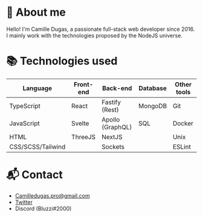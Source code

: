 # 🤔 About me
Hello! I'm Camille Dugas, a passionate full-stack web developer since 2016. I mainly work with the technologies proposed by the NodeJS universe.

# 📚 Technologies used 
| Language          | Front-end | Back-end         | Database | Other tools |
| ----------------- | --------- | ---------------- | -------- | ----------- |
| TypeScript        | React     | Fastify (Rest)   | MongoDB  | Git         |
| JavaScript        | Svelte    | Apollo (GraphQL) | SQL      | Docker      |
| HTML              | ThreeJS   | NextJS           |          | Unix        |
| CSS/SCSS/Tailwind |           | Sockets          |          | ESLint      |

# 📬 Contact
- [Camilledugas.pro@gmail.com](mailto:camilledugas.pro@gmail.com)
- <a href="https://twitter.com/Bluzzi_" target="_blank">Twitter</a>
- Discord (Bluzzi#2000)
